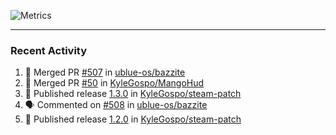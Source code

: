 ![Metrics](https://metrics.lecoq.io/KyleGospo?template=classic&base=header%2C%20activity%2C%20community%2C%20repositories%2C%20metadata&base.indepth=false&base.hireable=false&base.skip=false&config.timezone=America%2FLos_Angeles)

---
### Recent Activity
<!--START_SECTION:activity-->
1. 🎉 Merged PR [#507](https://github.com/ublue-os/bazzite/pull/507) in [ublue-os/bazzite](https://github.com/ublue-os/bazzite)
2. 🎉 Merged PR [#50](https://github.com/KyleGospo/MangoHud/pull/50) in [KyleGospo/MangoHud](https://github.com/KyleGospo/MangoHud)
3. 🚀 Published release [1.3.0](https://github.com/KyleGospo/steam-patch/releases/tag/1.3.0) in [KyleGospo/steam-patch](https://github.com/KyleGospo/steam-patch)
4. 🗣 Commented on [#508](https://github.com/ublue-os/bazzite/issues/508#issuecomment-1793579535) in [ublue-os/bazzite](https://github.com/ublue-os/bazzite)
5. 🚀 Published release [1.2.0](https://github.com/KyleGospo/steam-patch/releases/tag/1.2.0) in [KyleGospo/steam-patch](https://github.com/KyleGospo/steam-patch)
<!--END_SECTION:activity-->
